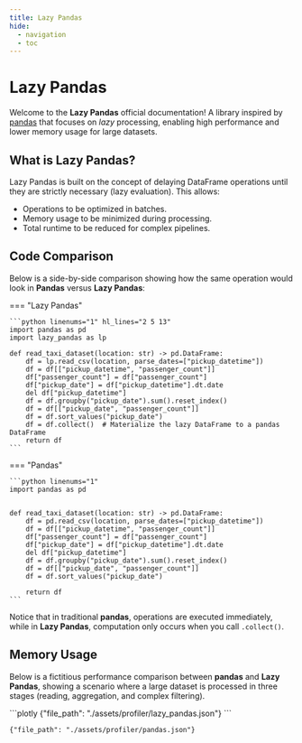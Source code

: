 ```yaml
---
title: Lazy Pandas
hide:
  - navigation
  - toc
---
```


# Lazy Pandas

Welcome to the **Lazy Pandas** official documentation!
A library inspired by [pandas](https://pandas.pydata.org/) that focuses on *lazy* processing, enabling high performance and lower memory usage for large datasets.

## What is Lazy Pandas?

Lazy Pandas is built on the concept of delaying DataFrame operations until they are strictly necessary (lazy evaluation). This allows:
- Operations to be optimized in batches.
- Memory usage to be minimized during processing.
- Total runtime to be reduced for complex pipelines.

## Code Comparison

Below is a side-by-side comparison showing how the same operation would look in **Pandas** versus **Lazy Pandas**:


=== "Lazy Pandas"

    ```python linenums="1" hl_lines="2 5 13"
    import pandas as pd
    import lazy_pandas as lp

    def read_taxi_dataset(location: str) -> pd.DataFrame:
        df = lp.read_csv(location, parse_dates=["pickup_datetime"])
        df = df[["pickup_datetime", "passenger_count"]]
        df["passenger_count"] = df["passenger_count"]
        df["pickup_date"] = df["pickup_datetime"].dt.date
        del df["pickup_datetime"]
        df = df.groupby("pickup_date").sum().reset_index()
        df = df[["pickup_date", "passenger_count"]]
        df = df.sort_values("pickup_date")
        df = df.collect()  # Materialize the lazy DataFrame to a pandas DataFrame
        return df
    ```


=== "Pandas"

    ```python linenums="1"
    import pandas as pd


    def read_taxi_dataset(location: str) -> pd.DataFrame:
        df = pd.read_csv(location, parse_dates=["pickup_datetime"])
        df = df[["pickup_datetime", "passenger_count"]]
        df["passenger_count"] = df["passenger_count"]
        df["pickup_date"] = df["pickup_datetime"].dt.date
        del df["pickup_datetime"]
        df = df.groupby("pickup_date").sum().reset_index()
        df = df[["pickup_date", "passenger_count"]]
        df = df.sort_values("pickup_date")

        return df
    ```

Notice that in traditional **pandas**, operations are executed immediately, while in **Lazy Pandas**, computation only occurs when you call `.collect()`.

## Memory Usage

Below is a fictitious performance comparison between **pandas** and **Lazy Pandas**, showing a scenario where a large dataset is processed in three stages (reading, aggregation, and complex filtering).


<div class="grid cards" markdown>
```plotly
{"file_path": "./assets/profiler/lazy_pandas.json"}
```

```plotly
{"file_path": "./assets/profiler/pandas.json"}
```
</div>


